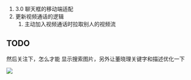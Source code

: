 1. 3.0 聊天框的移动端适配
2. 更新视频通话的逻辑
	1. 主动加入视频通话时拉取别人的视频流

## TODO

然后关注下，怎么才能 显示搜索图片，另外让董晓理关键字和描述优化一下  

![](Pasted%20image%2020240322153625.png)
